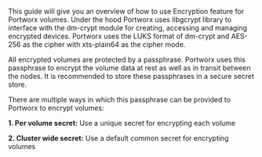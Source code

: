 This guide will give you an overview of how to use Encryption feature for Portworx volumes. Under the hood Portworx uses libgcrypt library to interface with the dm-crypt module for creating, accessing and managing encrypted devices. Portworx uses the LUKS format of dm-crypt and AES-256 as the cipher with xts-plain64 as the cipher mode.

All encrypted volumes are protected by a passphrase. Portworx uses this passphrase to encrypt the volume data at rest as well as in transit between the nodes. It is recommended to store these passphrases in a secure secret store.

There are multiple ways in which this passphrase can be provided to Portworx to encrypt volumes:

**1. Per volume secret:** Use a unique secret for encrypting each volume

**2. Cluster wide secret:** Use a default common secret for encrypting volumes